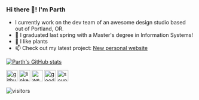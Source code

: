 ### Hi there 👋! I'm Parth

- I currently work on the dev team of an awesome design studio based out of Portland, OR.
- 🔭 I graduated last spring with a Master's degree in Information Systems!
- 🌱 I like plants
- 📫 Check out my latest project: [New personal website](https://notparth.netlify.app/menu/)

[![Parth's GitHub stats](https://github-readme-stats.vercel.app/api?username=partheus&show_icons=true&theme=dracula?&hide=issues,contribs)](https://github.com/partheus/github-readme-stats)


[<img src='https://cdn.jsdelivr.net/npm/simple-icons@3.0.1/icons/github.svg' alt='github' height='30'>](https://github.com/partheus)
[<img src='https://cdn.jsdelivr.net/npm/simple-icons@3.0.1/icons/linkedin.svg' alt='linkedin' height='30'>](https://www.linkedin.com/in/parthshiralkar/)
[<img src='https://cdn.jsdelivr.net/npm/simple-icons@3.0.1/icons/icloud.svg' alt='website' height='30'>](https://tofu.buzz)
[<img src='https://cdn.jsdelivr.net/npm/simple-icons@3.0.1/icons/goodreads.svg' alt='goodreads' height='30'>](https://www.goodreads.com/author/show/15513612.Parth_Shiralkar)
[<img src='https://cdn.jsdelivr.net/npm/simple-icons@3.0.1/icons/soundcloud.svg' alt='soundcloud' height='30'>](https://soundcloud.com/bhatji)  

![visitors](https://visitor-badge.glitch.me/badge?page_id=partheus.partheus)
